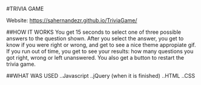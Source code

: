 #TRIVIA GAME

Website: https://sahernandezr.github.io/TriviaGame/

##HOW IT WORKS
You get 15 seconds to select one of three possible answers to the question shown.
After you select the answer, you get to know if you were right or wrong, and get to see a nice theme appropiate gif.
If you run out of time, you get to see your results: how many questions you got right, wrong or left unanswered. You also get a button to restart the trivia game.

##WHAT WAS USED
..Javascript
..jQuery
(when it is finished)
..HTML
..CSS